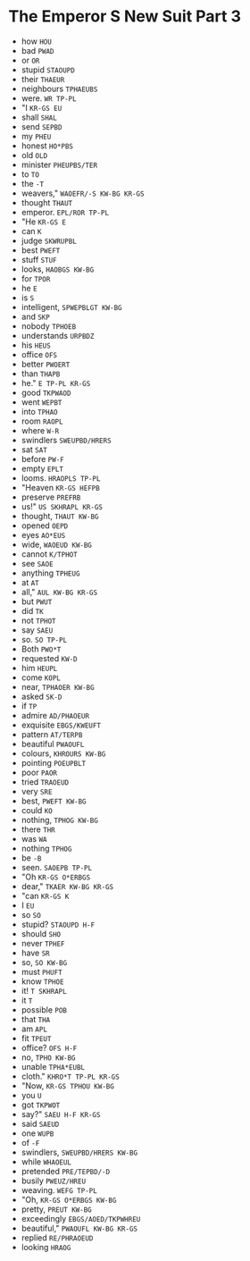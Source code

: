 # The Emperor S New Suit Part 3

* how `HOU`
* bad `PWAD`
* or `OR`
* stupid `STAOUPD`
* their `THAEUR`
* neighbours `TPHAEUBS`
* were. `WR TP-PL`
* "I `KR-GS EU`
* shall `SHAL`
* send `SEPBD`
* my `PHEU`
* honest `HO*PBS`
* old `OLD`
* minister `PHEUPBS/TER`
* to `TO`
* the `-T`
* weavers," `WAOEFR/-S KW-BG KR-GS`
* thought `THAUT`
* emperor. `EPL/ROR TP-PL`
* "He `KR-GS E`
* can `K`
* judge `SKWRUPBL`
* best `PWEFT`
* stuff `STUF`
* looks, `HAOBGS KW-BG`
* for `TPOR`
* he `E`
* is `S`
* intelligent, `SPWEPBLGT KW-BG`
* and `SKP`
* nobody `TPHOEB`
* understands `URPBDZ`
* his `HEUS`
* office `OFS`
* better `PWOERT`
* than `THAPB`
* he." `E TP-PL KR-GS`
* good `TKPWAOD`
* went `WEPBT`
* into `TPHAO`
* room `RAOPL`
* where `W-R`
* swindlers `SWEUPBD/HRERS`
* sat `SAT`
* before `PW-F`
* empty `EPLT`
* looms. `HRAOPLS TP-PL`
* "Heaven `KR-GS HEFPB`
* preserve `PREFRB`
* us!" `US SKHRAPL KR-GS`
* thought, `THAUT KW-BG`
* opened `OEPD`
* eyes `AO*EUS`
* wide, `WAOEUD KW-BG`
* cannot `K/TPHOT`
* see `SAOE`
* anything `TPHEUG`
* at `AT`
* all," `AUL KW-BG KR-GS`
* but `PWUT`
* did `TK`
* not `TPHOT`
* say `SAEU`
* so. `SO TP-PL`
* Both `PWO*T`
* requested `KW-D`
* him `HEUPL`
* come `KOPL`
* near, `TPHAOER KW-BG`
* asked `SK-D`
* if `TP`
* admire `AD/PHAOEUR`
* exquisite `EBGS/KWEUFT`
* pattern `AT/TERPB`
* beautiful `PWAOUFL`
* colours, `KHROURS KW-BG`
* pointing `POEUPBLT`
* poor `PAOR`
* tried `TRAOEUD`
* very `SRE`
* best, `PWEFT KW-BG`
* could `KO`
* nothing, `TPHOG KW-BG`
* there `THR`
* was `WA`
* nothing `TPHOG`
* be `-B`
* seen. `SAOEPB TP-PL`
* "Oh `KR-GS O*ERBGS`
* dear," `TKAER KW-BG KR-GS`
* "can `KR-GS K`
* I `EU`
* so `SO`
* stupid? `STAOUPD H-F`
* should `SHO`
* never `TPHEF`
* have `SR`
* so, `SO KW-BG`
* must `PHUFT`
* know `TPHOE`
* it! `T SKHRAPL`
* it `T`
* possible `POB`
* that `THA`
* am `APL`
* fit `TPEUT`
* office? `OFS H-F`
* no, `TPHO KW-BG`
* unable `TPHA*EUBL`
* cloth." `KHRO*T TP-PL KR-GS`
* "Now, `KR-GS TPHOU KW-BG`
* you `U`
* got `TKPWOT`
* say?" `SAEU H-F KR-GS`
* said `SAEUD`
* one `WUPB`
* of `-F`
* swindlers, `SWEUPBD/HRERS KW-BG`
* while `WHAOEUL`
* pretended `PRE/TEPBD/-D`
* busily `PWEUZ/HREU`
* weaving. `WEFG TP-PL`
* "Oh, `KR-GS O*ERBGS KW-BG`
* pretty, `PREUT KW-BG`
* exceedingly `EBGS/AOED/TKPWHREU`
* beautiful," `PWAOUFL KW-BG KR-GS`
* replied `RE/PHRAOEUD`
* looking `HRAOG`
